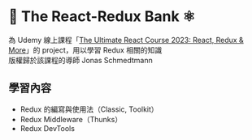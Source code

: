 # 🏦 The React-Redux Bank ⚛️

為 Udemy 線上課程「[The Ultimate React Course 2023: React, Redux & More](https://www.udemy.com/course/the-ultimate-react-course/)」的 project，用以學習 Redux 相關的知識  
版權歸於該課程的導師 Jonas Schmedtmann

## 學習內容

- Redux 的編寫與使用法（Classic, Toolkit）
- Redux Middleware（Thunks）
- Redux DevTools
